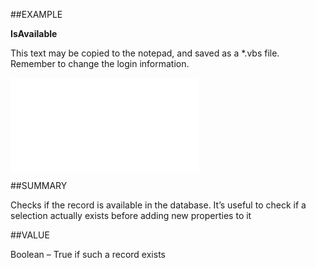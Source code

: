 
##EXAMPLE

**IsAvailable**

This text may be copied to the notepad, and saved as a *.vbs file. Remember to change the login information.

![](..\..\Examples\vbs\SOSelection.IsAvailable.vbs.txt)


##SUMMARY

Checks if the record is available in the database. It’s useful to check if a selection actually exists before adding new properties to it


##VALUE

Boolean – True if such a record exists


